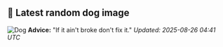 ## 🐶 Latest random dog image
![Dog](https://images.dog.ceo/breeds/hound-english/n02089973_4359.jpg)
**Advice:** "If it ain't broke don't fix it."
*Updated: 2025-08-26 04:41 UTC*
